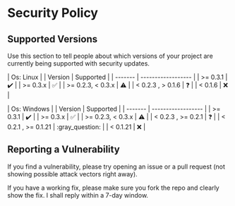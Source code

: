 # Security Policy

## Supported Versions

Use this section to tell people about which versions of your project are
currently being supported with security updates.


| Os: Linux          |
| Version | Supported          |
| ------- | ------------------ |
| >= 0.3.1   | :heavy_check_mark: |
| >= 0.3.x   | :white_check_mark: |
| >= 0.2.3, < 0.3.x   | :warning: |
| < 0.2.3 , > 0.1.6   | :question: |
| < 0.1.6   | :x: |

| Os: Windows          |
| Version | Supported          |
| ------- | ------------------ |
| >= 0.3.1   | :heavy_check_mark: |
| >= 0.3.x   | :white_check_mark: |
| >= 0.2.3, < 0.3.x   | :warning: |
| < 0.2.3 , >= 0.2.1  | :question: |
| < 0.2.1 , >= 0.1.21  | :gray_question: |
| < 0.1.21 | :x: |

## Reporting a Vulnerability

If you find a vulnerability, please try opening an issue or a pull request (not showing possible attack vectors right away).

If you have a working fix, please make sure you fork the repo and clearly show the fix. I shall reply within a 7-day window.
